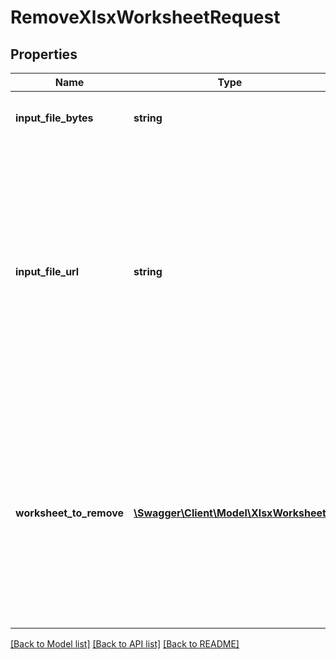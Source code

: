 # RemoveXlsxWorksheetRequest

## Properties
Name | Type | Description | Notes
------------ | ------------- | ------------- | -------------
**input_file_bytes** | **string** | Optional: Bytes of the input file to operate on | [optional] 
**input_file_url** | **string** | Optional: URL of a file to operate on as input.  This can be a public URL, or you can also use the begin-editing API to upload a document and pass in the secure URL result from that operation as the URL here (this URL is not public). | [optional] 
**worksheet_to_remove** | [**\Swagger\Client\Model\XlsxWorksheet**](XlsxWorksheet.md) | Required; Worksheet (tab) within the spreadsheet to delete; leave blank to default to the first worksheet.  Use the Get Worksheets API to enumerate available worksheets in a spreadsheet. | [optional] 

[[Back to Model list]](../README.md#documentation-for-models) [[Back to API list]](../README.md#documentation-for-api-endpoints) [[Back to README]](../README.md)


